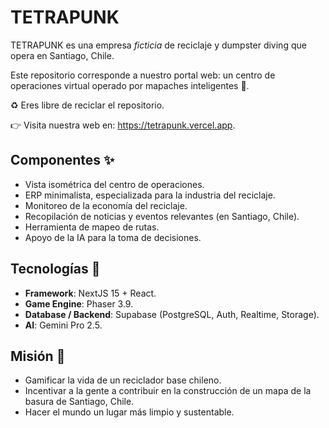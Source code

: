 # TETRAPUNK

TETRAPUNK es una empresa _ficticia_ de reciclaje y dumpster diving que opera en Santiago, Chile.

Este repositorio corresponde a nuestro portal web: un centro de operaciones virtual operado por mapaches inteligentes 🦝.

♻️ Eres libre de reciclar el repositorio.

👉 Visita nuestra web en: https://tetrapunk.vercel.app.

## Componentes ✨

- Vista isométrica del centro de operaciones.
- ERP minimalista, especializada para la industria del reciclaje.
- Monitoreo de la economía del reciclaje.
- Recopilación de noticias y eventos relevantes (en Santiago, Chile).
- Herramienta de mapeo de rutas.
- Apoyo de la IA para la toma de decisiones.

## Tecnologías 🤖

- **Framework**: NextJS 15 + React.
- **Game Engine**: Phaser 3.9.
- **Database / Backend**: Supabase (PostgreSQL, Auth, Realtime, Storage).
- **AI**: Gemini Pro 2.5.

## Misión 🎯

- Gamificar la vida de un reciclador base chileno.
- Incentivar a la gente a contribuir en la construcción de un mapa de la basura de Santiago, Chile.
- Hacer el mundo un lugar más limpio y sustentable.
